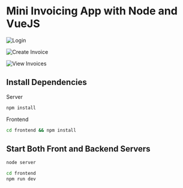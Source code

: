 # Mini Invoicing App with Node and VueJS

![Login](https://d2mxuefqeaa7sj.cloudfront.net/s_8E42EC459EEA97CAD6CD66AF2933939E006017616E8072E7FBECB922F795F10D_1523528148137_invoiceappsignin.png)


![Create Invoice](https://d2mxuefqeaa7sj.cloudfront.net/s_8E42EC459EEA97CAD6CD66AF2933939E006017616E8072E7FBECB922F795F10D_1523565670525_invoicecreated.png)

![View Invoices](https://d2mxuefqeaa7sj.cloudfront.net/s_8E42EC459EEA97CAD6CD66AF2933939E006017616E8072E7FBECB922F795F10D_1523567510054_invoicelist.png)

## Install Dependencies
Server
```bash
npm install
```

Frontend
```bash
cd frontend && npm install
```

## Start Both Front and Backend Servers
```bash 
node server
```

```bash 
cd frontend
npm run dev
```


